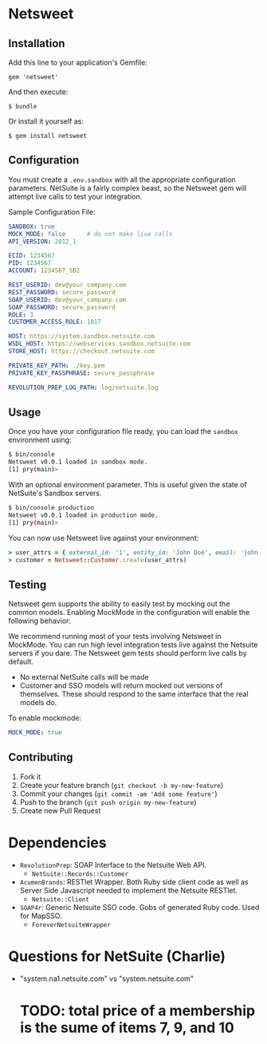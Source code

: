 # Netsweet

## Installation

Add this line to your application's Gemfile:

    gem 'netsweet'

And then execute:

    $ bundle

Or install it yourself as:

    $ gem install netsweet

## Configuration

You must create a `.env.sandbox` with all the appropriate configuration parameters. NetSuite is a fairly complex beast, so the Netsweet gem will attempt live calls to test your integration.

Sample Configuration File:

```yaml
SANDBOX: true
MOCK_MODE: false      # do not make live calls
API_VERSION: 2012_1

ECID: 1234567
PID: 1234567
ACCOUNT: 1234567_SB2

REST_USERID: dev@your_company.com
REST_PASSWORD: secure_password
SOAP_USERID: dev@your_company.com
SOAP_PASSWORD: secure_password
ROLE: 3
CUSTOMER_ACCESS_ROLE: 1017

HOST: https://system.sandbox.netsuite.com
WSDL_HOST: https://webservices.sandbox.netsuite.com
STORE_HOST: https://checkout.netsuite.com

PRIVATE_KEY_PATH: ./key.pem
PRIVATE_KEY_PASSPHRASE: secure_passphrase

REVOLUTION_PREP_LOG_PATH: log/netsuite.log
```

## Usage

Once you have your configuration file ready, you can load the `sandbox` environment using:

```bash
$ bin/console
Netsweet v0.0.1 loaded in sandbox mode.
[1] pry(main)>
```

With an optional environment parameter. This is useful given the state of NetSuite's Sandbox servers.

```bash
$ bin/console production
Netsweet v0.0.1 loaded in production mode.
[1] pry(main)>
```

You can now use Netsweet live against your environment:

```ruby
> user_attrs = { external_id: '1', entity_id: 'John Doe', email: 'john.doe@example.com', first_name: 'John', last_name: 'Doe', is_person: true }
> customer = Netsweet::Customer.create(user_attrs)
```

## Testing

Netsweet gem supports the ability to easily test by mocking out the common models. Enabling MockMode in the configuration will enable the following behavior:

We recommend running most of your tests involving Netsweet in MockMode. You can run high level integration tests live against the Netsuite servers if you dare. The Netsweet gem tests should perform live calls by default.

* No external NetSuite calls will be made
* Customer and SSO models will return mocked out versions of themselves. These should respond to the same interface that the real models do.

To enable mockmode:

```yaml
MOCK_MODE: true
```


## Contributing

1. Fork it
2. Create your feature branch (`git checkout -b my-new-feature`)
3. Commit your changes (`git commit -am 'Add some feature'`)
4. Push to the branch (`git push origin my-new-feature`)
5. Create new Pull Request


# Dependencies

* `RevolutionPrep`: SOAP Interface to the Netsuite Web API.
    * `NetSuite::Records::Customer`
* `AcumenBrands`: RESTlet Wrapper. Both Ruby side client code as well as Server Side Javascript needed to implement the Netsuite RESTlet.
    * `Netsuite::Client`
* `SOAP4r`: Generic Netsuite SSO code. Gobs of generated Ruby code. Used for MapSSO.
    * `ForeverNetsuiteWrapper`

# Questions for NetSuite (Charlie)

* "system.na1.netsuite.com" vs "system.netsuite.com"
    # TODO: total price of a membership is the sume of items 7, 9, and 10


